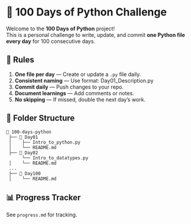 # 🐍 100 Days of Python Challenge

Welcome to the **100 Days of Python** project!  
This is a personal challenge to write, update, and commit **one Python file every day** for 100 consecutive days.

## 📌 Rules
1. **One file per day** — Create or update a `.py` file daily.
2. **Consistent naming** — Use format: Day01_Description.py
3. **Commit daily** — Push changes to your repo.
4. **Document learnings** — Add comments or notes.
5. **No skipping** — If missed, double the next day’s work.

## 📂 Folder Structure
```
📁 100-days-python
 ├── 📁 Day01
 │    ├── Intro_to_python.py
 │    └── README.md
 ├── 📁 Day02
      └── Intro_to_datatypes.py
 │    └── README.md
 ...
 ├── 📁 Day100
 │    └── README.md
```

## 📊 Progress Tracker
See `progress.md` for tracking.
